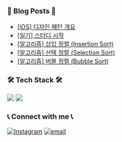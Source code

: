 ### 📙 Blog Posts 📙
<!-- BLOG-POST-LIST:START -->
- [[iOS] 디자인 패턴 개요](https://whitehyun.github.io/2022/06/01/design-pattern-01/)
- [[일기] 스터디 시작](https://whitehyun.github.io/2022/05/14/study-1-start/)
- [[알고리즘] 삽입 정렬 &lpar;Insertion Sort&rpar;](https://whitehyun.github.io/2022/04/02/insertion-sort/)
- [[알고리즘] 선택 정렬 &lpar;Selection Sort&rpar;](https://whitehyun.github.io/2022/04/01/selection-sort/)
- [[알고리즘] 버블 정렬 &lpar;Bubble Sort&rpar;](https://whitehyun.github.io/2022/04/01/bubble-sort/)
<!-- BLOG-POST-LIST:END -->

### 🛠 Tech Stack 🛠

![](https://img.shields.io/badge/Swift-F05138?style=flat-square&logo=Swift&logoColor=white)
![](https://img.shields.io/badge/Python-3766AB?style=flat-square&logo=Python&logoColor=white)

  
### 📞 Connect with me 📞

[![Instagram](https://img.shields.io/badge/Instagram-E4405F?style=flat-square&logo=Instagram&logoColor=white)](https://instagram.com/whi7ehyun)
[![email](https://img.shields.io/badge/Gmail-EA4335?style=flat-square&logo=Gmail&logoColor=white)](mailto:whi7ehyun@gmail.com)
